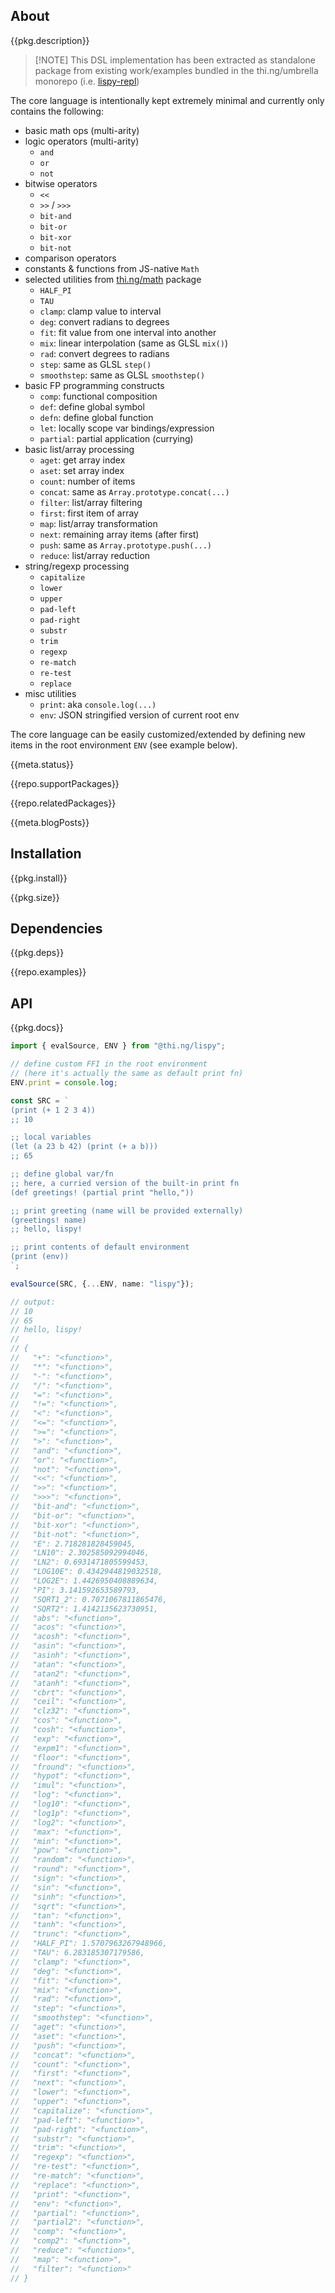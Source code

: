 <!-- include ../../assets/tpl/header.md -->

<!-- toc -->

## About

{{pkg.description}}

> [!NOTE] This DSL implementation has been extracted as standalone package from
> existing work/examples bundled in the thi.ng/umbrella monorepo (i.e.
> [lispy-repl](https://github.com/thi-ng/umbrella/tree/develop/examples/lispy-repl))

The core language is intentionally kept extremely minimal and currently only
contains the following:

- basic math ops (multi-arity)
- logic operators (multi-arity)
	- `and`
	- `or`
	- `not`
- bitwise operators
	- `<<`
	- `>>` / `>>>`
	- `bit-and`
	- `bit-or`
	- `bit-xor`
	- `bit-not`
- comparison operators
- constants & functions from JS-native `Math`
- selected utilities from [thi.ng/math](https://thi.ng/math) package
	- `HALF_PI`
	- `TAU`
	- `clamp`: clamp value to interval
	- `deg`: convert radians to degrees
	- `fit`: fit value from one interval into another
	- `mix`: linear interpolation (same as GLSL `mix()`)
	- `rad`: convert degrees to radians
	- `step`: same as GLSL `step()`
	- `smoothstep`: same as GLSL `smoothstep()`
- basic FP programming constructs
	- `comp`: functional composition
	- `def`: define global symbol
	- `defn`: define global function
	- `let`: locally scope var bindings/expression
	- `partial`: partial application (currying)
- basic list/array processing
	- `aget`: get array index
	- `aset`: set array index
	- `count`: number of items
	- `concat`: same as `Array.prototype.concat(...)`
	- `filter`: list/array filtering
	- `first`: first item of array
	- `map`: list/array transformation
	- `next`: remaining array items (after first)
	- `push`: same as `Array.prototype.push(...)`
	- `reduce`: list/array reduction
- string/regexp processing
	- `capitalize`
	- `lower`
	- `upper`
	- `pad-left`
	- `pad-right`
	- `substr`
	- `trim`
	- `regexp`
	- `re-match`
	- `re-test`
	- `replace`
- misc utilities
	- `print`: aka `console.log(...)`
	- `env`: JSON stringified version of current root env

The core language can be easily customized/extended by defining new items in the
root environment `ENV` (see example below).

{{meta.status}}

{{repo.supportPackages}}

{{repo.relatedPackages}}

{{meta.blogPosts}}

## Installation

{{pkg.install}}

{{pkg.size}}

## Dependencies

{{pkg.deps}}

{{repo.examples}}

## API

{{pkg.docs}}

```ts tangle:export/readme-1.ts
import { evalSource, ENV } from "@thi.ng/lispy";

// define custom FFI in the root environment
// (here it's actually the same as default print fn)
ENV.print = console.log;

const SRC = `
(print (+ 1 2 3 4))
;; 10

;; local variables
(let (a 23 b 42) (print (+ a b)))
;; 65

;; define global var/fn
;; here, a curried version of the built-in print fn
(def greetings! (partial print "hello,"))

;; print greeting (name will be provided externally)
(greetings! name)
;; hello, lispy!

;; print contents of default environment
(print (env))
`;

evalSource(SRC, {...ENV, name: "lispy"});

// output:
// 10
// 65
// hello, lispy!
//
// {
//   "+": "<function>",
//   "*": "<function>",
//   "-": "<function>",
//   "/": "<function>",
//   "=": "<function>",
//   "!=": "<function>",
//   "<": "<function>",
//   "<=": "<function>",
//   ">=": "<function>",
//   ">": "<function>",
//   "and": "<function>",
//   "or": "<function>",
//   "not": "<function>",
//   "<<": "<function>",
//   ">>": "<function>",
//   ">>>": "<function>",
//   "bit-and": "<function>",
//   "bit-or": "<function>",
//   "bit-xor": "<function>",
//   "bit-not": "<function>",
//   "E": 2.718281828459045,
//   "LN10": 2.302585092994046,
//   "LN2": 0.6931471805599453,
//   "LOG10E": 0.4342944819032518,
//   "LOG2E": 1.4426950408889634,
//   "PI": 3.141592653589793,
//   "SQRT1_2": 0.7071067811865476,
//   "SQRT2": 1.4142135623730951,
//   "abs": "<function>",
//   "acos": "<function>",
//   "acosh": "<function>",
//   "asin": "<function>",
//   "asinh": "<function>",
//   "atan": "<function>",
//   "atan2": "<function>",
//   "atanh": "<function>",
//   "cbrt": "<function>",
//   "ceil": "<function>",
//   "clz32": "<function>",
//   "cos": "<function>",
//   "cosh": "<function>",
//   "exp": "<function>",
//   "expm1": "<function>",
//   "floor": "<function>",
//   "fround": "<function>",
//   "hypot": "<function>",
//   "imul": "<function>",
//   "log": "<function>",
//   "log10": "<function>",
//   "log1p": "<function>",
//   "log2": "<function>",
//   "max": "<function>",
//   "min": "<function>",
//   "pow": "<function>",
//   "random": "<function>",
//   "round": "<function>",
//   "sign": "<function>",
//   "sin": "<function>",
//   "sinh": "<function>",
//   "sqrt": "<function>",
//   "tan": "<function>",
//   "tanh": "<function>",
//   "trunc": "<function>",
//   "HALF_PI": 1.5707963267948966,
//   "TAU": 6.283185307179586,
//   "clamp": "<function>",
//   "deg": "<function>",
//   "fit": "<function>",
//   "mix": "<function>",
//   "rad": "<function>",
//   "step": "<function>",
//   "smoothstep": "<function>",
//   "aget": "<function>",
//   "aset": "<function>",
//   "push": "<function>",
//   "concat": "<function>",
//   "count": "<function>",
//   "first": "<function>",
//   "next": "<function>",
//   "lower": "<function>",
//   "upper": "<function>",
//   "capitalize": "<function>",
//   "pad-left": "<function>",
//   "pad-right": "<function>",
//   "substr": "<function>",
//   "trim": "<function>",
//   "regexp": "<function>",
//   "re-test": "<function>",
//   "re-match": "<function>",
//   "replace": "<function>",
//   "print": "<function>",
//   "env": "<function>",
//   "partial": "<function>",
//   "partial2": "<function>",
//   "comp": "<function>",
//   "comp2": "<function>",
//   "reduce": "<function>",
//   "map": "<function>",
//   "filter": "<function>"
// }
```

<!-- include ../../assets/tpl/footer.md -->
